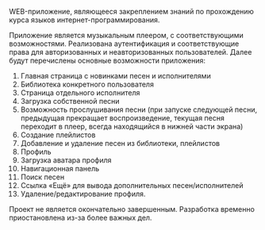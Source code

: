 WEB-приложение, являющееся закреплением знаний по прохождению курса языков интернет-программирования.

Приложение является музыкальным плеером, с соответствующими
возможностями. Реализована аутентификация и соответствующие права для
авторизованных и неавторизованных пользователей. Далее будут перечислены
основные возможности приложения:

1) Главная страница с новинками песен и исполнителями
2) Библиотека конкретного пользователя
3) Страница отдельного исполнителя
4) Загрузка собственной песни
5) Возможность прослушивания песни (при запуске следующей песни,
предыдущая прекращает воспроизведение, текущая песня переходит в плеер,
всегда находящийся в нижней части экрана)
6) Создание плейлистов
7) Добавление и удаление песен из библиотеки, плейлистов
8) Профиль
9) Загрузка аватара профиля
8) Навигационная панель
9) Поиск песен
10) Ссылка «Ещё» для вывода дополнительных песен/исполнителей
11) Удаление/редактирование профиля.


Проект не является окончательно завершенным. Разработка временно приостановлена из-за более важных дел.
